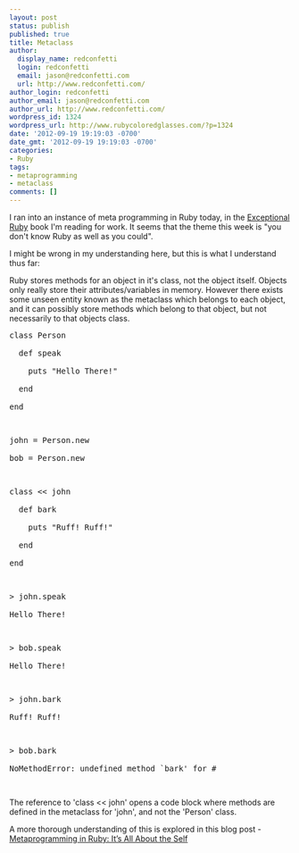 ```yaml
---
layout: post
status: publish
published: true
title: Metaclass
author:
  display_name: redconfetti
  login: redconfetti
  email: jason@redconfetti.com
  url: http://www.redconfetti.com/
author_login: redconfetti
author_email: jason@redconfetti.com
author_url: http://www.redconfetti.com/
wordpress_id: 1324
wordpress_url: http://www.rubycoloredglasses.com/?p=1324
date: '2012-09-19 19:19:03 -0700'
date_gmt: '2012-09-19 19:19:03 -0700'
categories:
- Ruby
tags:
- metaprogramming
- metaclass
comments: []
---
```

<p>I ran into an instance of meta programming in Ruby today, in the <a href="http://exceptionalruby.com/" target="_blank">Exceptional Ruby</a> book I'm reading for work. It seems that the theme this week is "you don't know Ruby as well as you could".</p>
<p>I might be wrong in my understanding here, but this is what I understand thus far:</p>
<p>Ruby stores methods for an object in it's class, not the object itself. Objects only really store their attributes/variables in memory. However there exists some unseen entity known as the metaclass which belongs to each object, and it can possibly store methods which belong to that object, but not necessarily to that objects class.</p>
<pre class="brush:rails">class Person<br />
  def speak<br />
    puts "Hello There!"<br />
  end<br />
end</p>
<p>john = Person.new<br />
bob = Person.new</p>
<p>class << john<br />
  def bark<br />
    puts "Ruff! Ruff!"<br />
  end<br />
end</p>
<p>> john.speak<br />
Hello There!</p>
<p>> bob.speak<br />
Hello There!</p>
<p>> john.bark<br />
Ruff! Ruff!</p>
<p>> bob.bark<br />
NoMethodError: undefined method `bark' for #<br />
</pre></p>
<p>The reference to 'class << john' opens a code block where methods are defined in the metaclass for 'john', and not the 'Person' class.</p>
<p>A more thorough understanding of this is explored in this blog post - <a href="http://yehudakatz.com/2009/11/15/metaprogramming-in-ruby-its-all-about-the-self/" target="_blank">Metaprogramming in Ruby: It&rsquo;s All About the Self</a></p>
